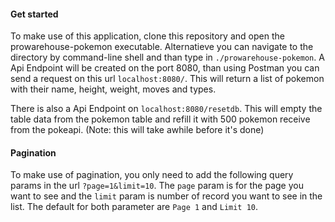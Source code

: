 #### Get started
To make use of this application, clone this repository and open the prowarehouse-pokemon executable. Alternatieve you can navigate to the directory by command-line shell and than type in `./prowarehouse-pokemon`. 
A Api Endpoint will be created on the port 8080, than using Postman you can send a request on this url `localhost:8080/`. This will return  a list of  pokemon with their name, height, weight, moves and types.

There is also a Api Endpoint on `localhost:8080/resetdb`. This will empty the table data from the pokemon table and refill it with 500 pokemon receive from the pokeapi. (Note: this will take awhile before it's done)

#### Pagination
To make use of pagination, you only need to add the following query params in the url `?page=1&limit=10`.
The `page` param is for the page you want to see and the `limit` param is number of record you want to see in the list.
The default for both parameter are `Page 1` and `Limit 10`.

